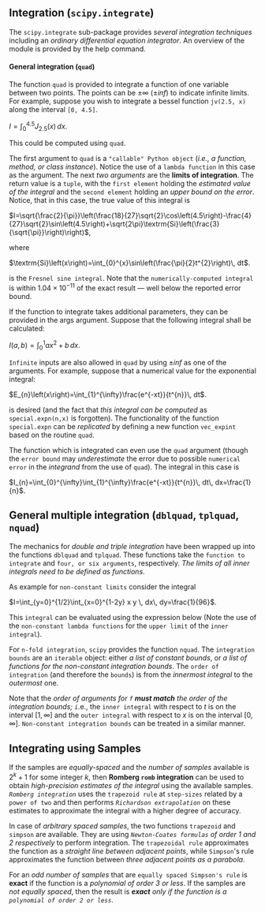 ## Integration (`scipy.integrate`)

The `scipy.integrate` sub-package provides _several integration techniques_ including an _ordinary differential equation integrator_. An overview of the module is provided by the help command.


#### General integration (`quad`)

The function `quad` is provided to integrate a function of one variable between two points. The points can be $\pm\infty$ ($\pm inf$) to indicate infinite limits. For example, suppose you wish to integrate a bessel function `jv(2.5, x)` along the interval `[0, 4.5]`.

$I=\int_{0}^{4.5}J_{2.5}\left(x\right)\, dx.$

This could be computed using `quad`.

The first argument to `quad` is a `"callable" Python object` (_i.e., a function, method, or class instance_). Notice the use of a `lambda function` in this case as the argument. The next _two arguments_ are the __limits of integration__. The return value is a `tuple`, with the `first element` holding the _estimated value of the integral_ and the `second element` holding an _upper bound on the error_. Notice, that in this case, the true value of this integral is

$I=\sqrt{\frac{2}{\pi}}\left(\frac{18}{27}\sqrt{2}\cos\left(4.5\right)-\frac{4}{27}\sqrt{2}\sin\left(4.5\right)+\sqrt{2\pi}\textrm{Si}\left(\frac{3}{\sqrt{\pi}}\right)\right)$,

where

$\textrm{Si}\left(x\right)=\int_{0}^{x}\sin\left(\frac{\pi}{2}t^{2}\right)\, dt$.

is the `Fresnel sine integral`. Note that the `numerically-computed integral` is within $1.04\times10^{-11}$  of the exact result — well below the reported error bound.

If the function to integrate takes additional parameters, they can be provided in the args argument. Suppose that the following integral shall be calculated:

$I(a,b)=\int_{0}^{1} ax^2+b \, dx$.

`Infinite` inputs are also allowed in `quad` by using $\pm inf$ as one of the arguments. For example, suppose that a numerical value for the exponential integral:

$E_{n}\left(x\right)=\int_{1}^{\infty}\frac{e^{-xt}}{t^{n}}\, dt$.

is desired (and the fact that _this integral can be computed_ as `special.expn(n,x)` is forgotten). The functionality of the function `special.expn` can be _replicated_ by defining a new function `vec_expint` based on the routine `quad`.

The function which is integrated can even use the `quad` argument (though the `error bound` may _underestimate_ the error due to possible `numerical error` in the _integrand_ from the use of `quad`). The integral in this case is

$I_{n}=\int_{0}^{\infty}\int_{1}^{\infty}\frac{e^{-xt}}{t^{n}}\, dt\, dx=\frac{1}{n}$.


## General multiple integration (`dblquad`, `tplquad`, `nquad`)

The mechanics for _double and triple integration_ have been wrapped up into the functions `dblquad` and `tplquad`. These functions take the `function to integrate` and `four, or six arguments`, respectively. _The limits of all inner integrals need to be defined as functions_.

As example for `non-constant limits` consider the integral

$I=\int_{y=0}^{1/2}\int_{x=0}^{1-2y} x y \, dx\, dy=\frac{1}{96}$.

This `integral` can be evaluated using the expression below (Note the use of the `non-constant lambda functions` for the `upper limit` of the `inner integral`).

For `n-fold integration`, `scipy` provides the function `nquad`. The `integration bounds` are an `iterable` object: either _a list of constant bounds_, or _a list of functions for the non-constant integration bounds_. The `order of integration` (and therefore the `bounds`) is from the _innermost integral_ to the _outermost_ one.

Note that the _order of arguments for `f` **must match** the order of the integration bounds; `i`_.e., the `inner integral` with respect to $t$ is on the interval $[1, \infty]$ and the `outer integral` with respect to $x$ is on the interval $[0, \infty]$. `Non-constant integration bounds` can be treated in a similar manner.


## Integrating using Samples

If the samples are _equally-spaced_ and the _number of samples_ available is $2^{k}+1$ for some integer $k$, then __Romberg `romb` integration__ can be used to obtain _high-precision estimates of the integral_ using the available samples. _`Romberg integration`_ uses the `trapezoid rule` at `step-sizes` related by a `power of two` and then performs _`Richardson extrapolation`_ on these estimates to approximate the integral with a higher degree of accuracy.

In case of _arbitrary spaced samples_, the two functions `trapezoid` and `simpson` are available. They are using _`Newton-Coates formulas` of order 1 and 2 respectively_ to perform integration. The `trapezoidal rule` approximates the function as a _straight line between adjacent points_, while `Simpson`'s rule approximates the function between _three adjacent points as a parabola_.

For an _odd number of samples_ that are `equally spaced Simpson's rule` is __exact__ if the function is a _polynomial of order 3 or less_. If the samples are _not equally spaced_, then the result is _**exact** only if the function is a `polynomial of order 2 or less`_.
